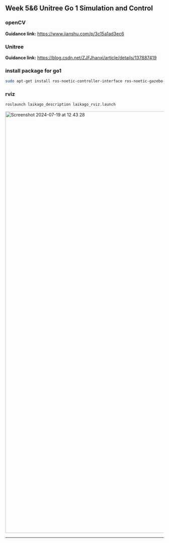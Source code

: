 ## Week 5&6 Unitree Go 1 Simulation and Control

### openCV

**Guidance link:** https://www.jianshu.com/p/3c15a1ad3ec6

### Unitree

**Guidance link:** https://blog.csdn.net/ZJFJhanxi/article/details/137887419

### install package for go1
```bash
sudo apt-get install ros-noetic-controller-interface ros-noetic-gazebo-ros-control ros-noetic-joint-state-controller ros-noetic-effort-controllers ros-noetic-joint-trajectory-controller
```

### rviz

```bash
roslaunch laikago_description laikago_rviz.launch
 ```
<img width="1338" alt="Screenshot 2024-07-19 at 12 43 28" src="https://github.com/user-attachments/assets/ed10ec56-660d-4ea8-934c-dd7840c27578">

---

